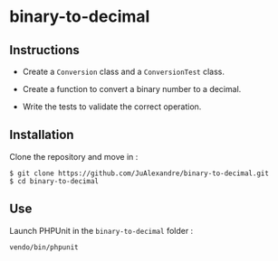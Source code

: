 # binary-to-decimal

## Instructions

* Create a `Conversion` class and a `ConversionTest` class.

* Create a function to convert a binary number to a decimal.

* Write the tests to validate the correct operation.

## Installation

Clone the repository and move in :
```
$ git clone https://github.com/JuAlexandre/binary-to-decimal.git
$ cd binary-to-decimal
```

## Use

Launch PHPUnit in the `binary-to-decimal` folder :
```
vendo/bin/phpunit
```